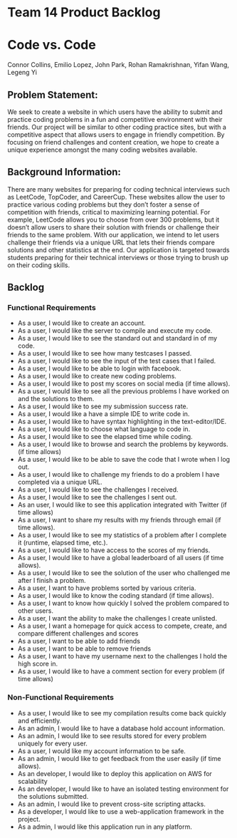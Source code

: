 # Team 14 Product Backlog
# Code vs. Code

Connor Collins, Emilio Lopez, John Park, Rohan Ramakrishnan, Yifan Wang, Legeng Yi

## Problem Statement:
We seek to create a website in which users have the ability to submit and practice coding problems in a fun and competitive 
environment with their friends. Our project will be similar to other coding practice sites, but with a competitive aspect that 
allows users to engage in friendly competition. By focusing on friend challenges and content creation, we hope to create a 
unique experience amongst the many coding websites available.

## Background Information:
There are many websites for preparing for coding technical interviews such as LeetCode, TopCoder, and CareerCup. These websites 
allow the user to practice various coding problems but they don’t foster a sense of competition with friends, critical to maximizing
learning potential. For example, LeetCode allows you to choose from over 300 problems, but it doesn’t allow users to share their 
solution with friends or challenge their friends to the same problem. With our application, we intend to let users challenge their 
friends via a unique URL that lets their friends compare solutions and other statistics at the end. Our application is targeted
towards students preparing for their technical interviews or those trying to brush up on their coding skills. 


## Backlog

### Functional Requirements
*  As a user, I would like to create an account.
*  As a user, I would like the server to compile and execute my code.
*  As a user, I would like to see the standard out and standard in of my code.
*  As a user, I would like to see how many testcases I passed.
*  As a user, I would like to see the input of the test cases that I failed.
*  As a user, I would like to be able to login with facebook.
*  As a user, I would like to create new coding problems.
*  As a user, I would like to post my scores on social media (if time allows).
*  As a user, I would like to see all the previous problems I have worked on and the solutions to them. 
*  As a user, I would like to see my submission success rate.
*  As a user, I would like a have a simple IDE to write code in.
*  As a user, I would like to have syntax highlighting in the text-editor/IDE.
*  As a user, I would like to choose what language to code in.
*  As a user, I would like to see the elapsed time while coding.
*  As a user, I would like to browse and search the problems by keywords. (if time allows)
*  As a user, I would like to be able to save the code that I wrote when I log out.
*  As a user, I would like to challenge my friends to do a problem I have completed via a unique URL.
*  As a user, I would like to see the challenges I received.
*  As a user, I would like to see the challenges I sent out.
*  As an user, I would like to see this application integrated with Twitter (if time allows)
*  As a user, I want to share my results with my friends through email (if time allows).
*  As a user, I would like to see my statistics of a problem after I complete it (runtime, elapsed time, etc.).
*  As a user, I would like to have access to the scores of my friends.
*  As a user, I would like to have a global leaderboard of all users (if time allows).
*  As a user, I would like to see the solution of the user who challenged me after I finish a problem.
*  As a user, I want to have problems sorted by various criteria.
*  As a user, I would like to know the coding standard (if time allows).
*  As a user, I want to know how quickly I solved the problem compared to other users.
*  As a user, I want the ability to make the challenges I create unlisted.
*  As a user, I want a homepage for quick access to compete, create, and compare different challenges and scores
*  As a user, I want to be able to add friends
*  As a user, I want to be able to remove friends
*  As a user, I want to have my username next to the challenges I hold the high score in.
*  As a user, I would like to have a comment section for every problem (if time allows)

### Non-Functional Requirements
*  As a user, I would like to see my compilation results come back quickly and efficiently.
*  As an admin, I would like to have a database hold account information.
*  As an admin, I would like to see results stored for every problem uniquely for every user.
*  As a user, I would like my account information to be safe.
*  As an admin, I would like to get feedback from the user easily (if time allows).
*  As an developer, I would like to deploy this application on AWS for scalability
*  As an developer, I would like to have an isolated testing environment for the solutions submitted. 
*  As an admin, I would like to prevent cross-site scripting attacks.
*  As a developer, I would like to use a web-application framework in the project.
*  As a admin, I would like this application run in any platform. 




